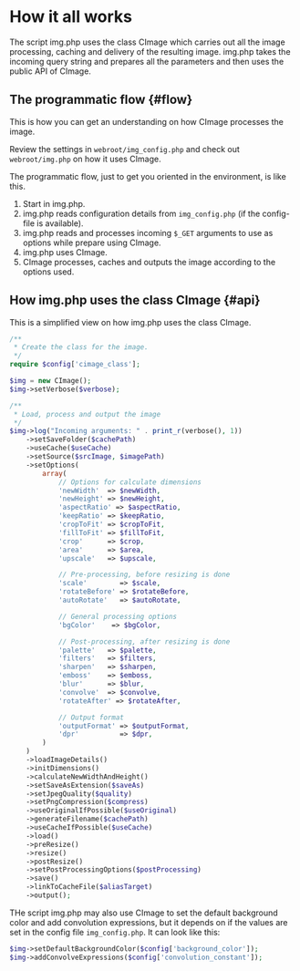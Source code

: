 How it all works
==================================

The script img.php uses the class CImage which carries out all the image processing, caching and delivery of the resulting image. img.php takes the incoming query string and prepares all the parameters and then uses the public API of CImage.



The programmatic flow  {#flow}
--------------------------------------

This is how you can get an understanding on how CImage processes the image.

Review the settings in `webroot/img_config.php` and check out `webroot/img.php` on how it uses CImage.

The programmatic flow, just to get you oriented in the environment, is like this.

1. Start in img.php.
2. img.php reads configuration details from `img_config.php` (if the config-file is available).
3. img.php reads and processes incoming `$_GET` arguments to use as options while prepare using CImage.
4. img.php uses CImage.
5. CImage processes, caches and outputs the image according to the options used.




How img.php uses the class CImage {#api}
--------------------------------------

This is a simplified view on how img.php uses the class CImage.

```php
/**
 * Create the class for the image.
 */
require $config['cimage_class'];

$img = new CImage();
$img->setVerbose($verbose);

/**
 * Load, process and output the image
 */
$img->log("Incoming arguments: " . print_r(verbose(), 1))
    ->setSaveFolder($cachePath)
    ->useCache($useCache)
    ->setSource($srcImage, $imagePath)
    ->setOptions(
        array(
            // Options for calculate dimensions
            'newWidth'  => $newWidth,
            'newHeight' => $newHeight,
            'aspectRatio' => $aspectRatio,
            'keepRatio' => $keepRatio,
            'cropToFit' => $cropToFit,
            'fillToFit' => $fillToFit,
            'crop'      => $crop,
            'area'      => $area,
            'upscale'   => $upscale,

            // Pre-processing, before resizing is done
            'scale'        => $scale,
            'rotateBefore' => $rotateBefore,
            'autoRotate'   => $autoRotate,

            // General processing options
            'bgColor'    => $bgColor,

            // Post-processing, after resizing is done
            'palette'   => $palette,
            'filters'   => $filters,
            'sharpen'   => $sharpen,
            'emboss'    => $emboss,
            'blur'      => $blur,
            'convolve'  => $convolve,
            'rotateAfter' => $rotateAfter,

            // Output format
            'outputFormat' => $outputFormat,
            'dpr'          => $dpr,
        )
    )
    ->loadImageDetails()
    ->initDimensions()
    ->calculateNewWidthAndHeight()
    ->setSaveAsExtension($saveAs)
    ->setJpegQuality($quality)
    ->setPngCompression($compress)
    ->useOriginalIfPossible($useOriginal)
    ->generateFilename($cachePath)
    ->useCacheIfPossible($useCache)
    ->load()
    ->preResize()
    ->resize()
    ->postResize()
    ->setPostProcessingOptions($postProcessing)
    ->save()
    ->linkToCacheFile($aliasTarget)
    ->output();
```

THe script img.php may also use CImage to set the default background color and add convolution expressions, but it depends on if the values are set in the config file `img_config.php`. It can look like this:

```php
$img->setDefaultBackgroundColor($config['background_color']);
$img->addConvolveExpressions($config['convolution_constant']);
```
